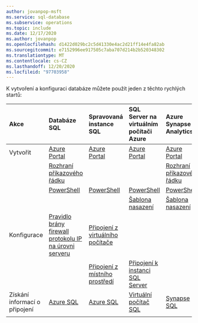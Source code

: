 ```yaml
---
author: jovanpop-msft
ms.service: sql-database
ms.subservice: operations
ms.topic: include
ms.date: 12/17/2020
ms.author: jovanpop
ms.openlocfilehash: d1422d029bc2c5d41330e4ac2d21ff14e4fa82ab
ms.sourcegitcommit: e7152996ee917505c7aba707d214b2b520348302
ms.translationtype: MT
ms.contentlocale: cs-CZ
ms.lasthandoff: 12/20/2020
ms.locfileid: "97703958"
---
```

  K vytvoření a konfiguraci databáze můžete použít jeden z těchto rychlých startů:

  | Akce | Databáze SQL | Spravovaná instance SQL | SQL Server na virtuálním počítači Azure | Azure Synapse Analytics |
  |:--- |:--- |:---|:---|:---|
  | Vytvořit| [Azure Portal](../database/single-database-create-quickstart.md) | [Azure Portal](../managed-instance/instance-create-quickstart.md) | [Azure Portal](../virtual-machines/windows/sql-vm-create-portal-quickstart.md) | [Azure Portal](../../synapse-analytics/quickstart-create-workspace.md) |
  || [Rozhraní příkazového řádku](../database/scripts/create-and-configure-database-cli.md) | | | [Rozhraní příkazového řádku](../../synapse-analytics/quickstart-create-workspace-cli.md) |
  || [PowerShell](../database/scripts/create-and-configure-database-powershell.md) | [PowerShell](../managed-instance/scripts/create-configure-managed-instance-powershell.md) | [PowerShell](../virtual-machines/windows/sql-vm-create-powershell-quickstart.md) | [PowerShell](../../synapse-analytics/quickstart-create-workspace-powershell.md) |
  || | | [Šablona nasazení](../virtual-machines/windows/create-sql-vm-resource-manager-template.md) | [Šablona nasazení](../../synapse-analytics/quickstart-deployment-template-workspaces.md) | 
  | Konfigurace | [Pravidlo brány firewall protokolu IP na úrovni serveru](../database/firewall-create-server-level-portal-quickstart.md)| [Připojení z virtuálního počítače](../managed-instance/connect-vm-instance-configure.md)| |
  |||[Připojení z místního prostředí](../managed-instance/point-to-site-p2s-configure.md) | [Připojení k instanci SQL Server](../virtual-machines/windows/sql-vm-create-portal-quickstart.md) |
  | Získání informací o připojení | [Azure SQL](../database/connect-query-content-reference-guide.md#get-server-connection-information)|[Azure SQL](../database/connect-query-content-reference-guide.md#get-server-connection-information)| [Virtuální počítač SQL](../virtual-machines/windows/sql-vm-create-portal-quickstart.md?#connect-to-sql-server)| [Synapse SQL](../../synapse-analytics/sql/connect-overview.md#find-your-server-name)|
  |||||
